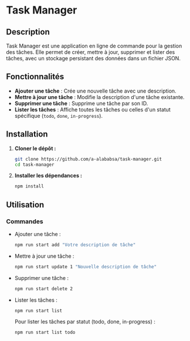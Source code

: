 # Task Manager

## Description

Task Manager est une application en ligne de commande pour la gestion des tâches. Elle permet de créer, mettre à jour, supprimer et lister des tâches, avec un stockage persistant des données dans un fichier JSON.

## Fonctionnalités

- **Ajouter une tâche** : Crée une nouvelle tâche avec une description.
- **Mettre à jour une tâche** : Modifie la description d'une tâche existante.
- **Supprimer une tâche** : Supprime une tâche par son ID.
- **Lister les tâches** : Affiche toutes les tâches ou celles d'un statut spécifique (`todo`, `done`, `in-progress`).

## Installation

1. **Cloner le dépôt :**

   ```bash
   git clone https://github.com/a-alababsa/task-manager.git
   cd task-manager
   ```

2. **Installer les dépendances :**
   ```bash
   npm install
   ```

## Utilisation

### Commandes

- Ajouter une tâche :

    ```bash
    npm run start add "Votre description de tâche"    
    ```

- Mettre à jour une tâche : 

    ```bash
    npm run start update 1 "Nouvelle description de tâche"
    ```
- Supprimer une tâche :
    ```bash
    npm run start delete 2
    ```
- Lister les tâches :

    ```bash
    npm run start list
    ```
    Pour lister les tâches par statut (todo, done, in-progress) :
    ```bash
    npm run start list todo
    ```